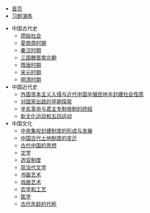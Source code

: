 <!-- 侧边导航栏 -->
* [首页](lsrw/README)
* [习题演练](lsrw/guide)
<!-- 加一个斜杠在是寻找文件夹，不加斜杠是寻找文件 -->
* 中国古代史
    * [原始社会](lsrw/zggds/yssh/)
    * [夏商周时期](lsrw/zggds/xszsq/)
    * [秦汉时期](lsrw/zggds/qhsq/)
    * [三国魏晋南北朝](lsrw/zggds/sgwjnbc/)
    * [隋唐时期](lsrw/zggds/stsq/)
    * [宋元时期](lsrw/zggds/sysq/)
    * [明清时期](lsrw/zggds/mqsq/)
* 中国近代史
    * [外国资本主义入侵与近代中国半殖民地半封建社会性质](lsrw/zgjds/wgzbzyrqyjdzgbzmdbfjshxz/)
    * [对国家出路的早期探索](lsrw/zgjds/dgjcldzqts/)
    * [辛亥革命与君主专制帝制的终结](lsrw/zgjds/xhgmyjzzzdzdzj/)
    * [新文化运动和五四运动](lsrw/zgjds/xwhydhwsyd/)
* 中国文化
    * [中央集权封建制度的形成与发展](lsrw/zgwh/zyjqfjzddxcyfz/)
    * [中国古代土地制度的变迁](lsrw/zgwh/zggdtdzddbq/)
    * [古代中国的思想](lsrw/zgwh/gdzgdsx/)
    * [文学](lsrw/zgwh/wx/)
    * [选官制度](lsrw/zgwh/xgzd/)
    * [现当代文学](lsrw/zgwh/xddwx/)
    * [书画艺术](lsrw/zgwh/shys/)
    * [戏曲艺术](lsrw/zgwh/xqys/)
    * [农学和工艺](lsrw/zgwh/nxhgy/)
    * [医学](lsrw/zgwh/yx/)
    * [古代年龄的代称](lsrw/zgwh/gdnlddc/)